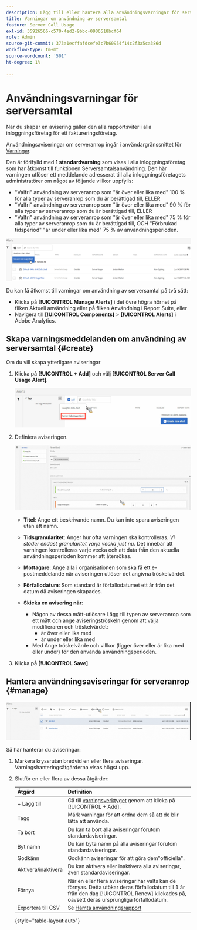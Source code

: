 ```yaml
---
description: Lägg till eller hantera alla användningsvarningar för servern. När du skapar en avisering gäller den alla rapportsviter i alla inloggningsföretag för ett faktureringsföretag.
title: Varningar om användning av serversamtal
feature: Server Call Usage
exl-id: 35926566-c570-4ed2-9bbc-0906518bcf64
role: Admin
source-git-commit: 373a1ecffafdcefe3c7b60954f14c2f3a5ca386d
workflow-type: tm+mt
source-wordcount: '501'
ht-degree: 1%

---
```


# Användningsvarningar för serversamtal

När du skapar en avisering gäller den alla rapportsviter i alla inloggningsföretag för ett faktureringsföretag.

Användningsaviseringar om serveranrop ingår i användargränssnittet för [Varningar](/help/components/c-alerts/alert-manager.md).

Den är förifylld med **1 standardvarning** som visas i alla inloggningsföretag som har åtkomst till funktionen Serversamtalsanvändning. Den här varningen utlöser ett meddelande adresserat till alla inloggningsföretagets administratörer om något av följande villkor uppfylls:

* &quot;Valfri&quot; användning av serveranrop som &quot;är över eller lika med&quot; 100 % för alla typer av serveranrop som du är berättigad till, ELLER
* &quot;Valfri&quot; användning av serveranrop som &quot;är över eller lika med&quot; 90 % för alla typer av serveranrop som du är berättigad till, ELLER
* &quot;Valfri&quot; användning av serveranrop som &quot;är över eller lika med&quot; 75 % för alla typer av serveranrop som du är berättigad till, OCH &quot;Förbrukad tidsperiod&quot; &quot;är under eller lika med&quot; 75 % av användningsperioden.

![](/help/admin/admin/c-server-call-usage/assets/alerts.png)

Du kan få åtkomst till varningar om användning av serversamtal på två sätt:

* Klicka på **[!UICONTROL Manage Alerts]** i det övre högra hörnet på fliken Aktuell användning eller på fliken Användning i Report Suite, eller
* Navigera till **[!UICONTROL Components]** > **[!UICONTROL Alerts]** i Adobe Analytics.

## Skapa varningsmeddelanden om användning av serversamtal {#create}

Om du vill skapa ytterligare aviseringar

1. Klicka på **[!UICONTROL + Add]** och välj **[!UICONTROL Server Call Usage Alert]**.

   ![](/help/admin/admin/c-server-call-usage/assets/server_call_alert.png)

1. Definiera aviseringen.

   ![](/help/admin/admin/c-server-call-usage/assets/sc_alert.png)

   * **Titel**: Ange ett beskrivande namn. Du kan inte spara aviseringen utan ett namn.
   * **Tidsgranularitet**: Anger hur ofta varningen ska kontrolleras. *Vi stöder endast granularitet varje vecka just nu.* Det innebär att varningen kontrolleras varje vecka och att data från den aktuella användningsperioden kommer att återsökas.
   * **Mottagare**: Ange alla i organisationen som ska få ett e-postmeddelande när aviseringen utlöser det angivna tröskelvärdet.
   * **Förfallodatum**: Som standard är förfallodatumet ett år från det datum då aviseringen skapades.
   * **Skicka en avisering när**:

      * Någon av dessa mått-utlösare
Lägg till typen av serveranrop som ett mått och ange aviseringströskeln genom att välja modifieraren och tröskelvärdet:
         * är över eller lika med
         * är under eller lika med
      * Med
Ange tröskelvärde och villkor (ligger över eller är lika med eller under) för den använda användningsperioden.

1. Klicka på **[!UICONTROL Save]**.

## Hantera användningsaviseringar för serveranrop {#manage}

![](/help/admin/admin/c-server-call-usage/assets/alert_mgmt.png)

Så här hanterar du aviseringar:

1. Markera kryssrutan bredvid en eller flera aviseringar. Varningshanteringsåtgärderna visas högst upp.
1. Slutför en eller flera av dessa åtgärder:

   | Åtgärd | Definition |
   |--- |--- |
   | + Lägg till | Gå till [varningsverktyget](/help/admin/admin/c-server-call-usage/scu-alerts.md) genom att klicka på [!UICONTROL + Add]. |
   | Tagg | Märk varningar för att ordna dem så att de blir lätta att använda. |
   | Ta bort | Du kan ta bort alla aviseringar förutom standardaviseringar. |
   | Byt namn | Du kan byta namn på alla aviseringar förutom standardaviseringar. |
   | Godkänn | Godkänn aviseringar för att göra dem&quot;officiella&quot;. |
   | Aktivera/inaktivera | Du kan aktivera eller inaktivera alla aviseringar, även standardaviseringar. |
   | Förnya | När en eller flera aviseringar har valts kan de förnyas. Detta utökar deras förfallodatum till 1 år från den dag [!UICONTROL Renew] klickades på, oavsett deras ursprungliga förfallodatum. |
   | Exportera till CSV | Se [Hämta användningsrapport](/help/admin/admin/c-server-call-usage/report-suite-usage.md) |

   {style="table-layout:auto"}
